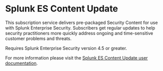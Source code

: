 # Splunk ES Content Update

This subscription service delivers pre-packaged Security Content for use with Splunk Enterprise Security. Subscribers get regular updates to help security practitioners more quickly address ongoing and time-sensitive customer problems and threats.

Requires Splunk Enterprise Security version 4.5 or greater.

For more information please visit the [Splunk ES Content Update user documentation](https://docs.splunk.com/Documentation/ESSOC).